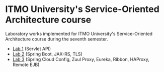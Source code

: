 # ITMO University's Service-Oriented Architecture course

Laboratory works implemented for ITMO University's Service-Oriented Architecture course during the seventh semester.

- [Lab 1](lab1/) (Servlet API)
- [Lab 2](lab2/) (Spring Boot, JAX-RS, TLS)
- [Lab 3](lab3/) (Spring Cloud Config, Zuul Proxy, Eureka, Ribbon, HAProxy, Remote EJB)